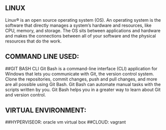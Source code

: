## LINUX
Linux® is an open source operating system (OS). An operating system is the software that directly manages a system’s hardware and resources, like CPU, memory, and storage. The OS sits between applications and hardware and makes the connections between all of your software and the physical resources that do the work.

## COMMAND LINE USED:
##GIT BASH CLI
Git Bash is a command-line interface (CLI) application for Windows that lets you communicate with Git, the version control system. Clone the repositories, commit changes, push and pull changes, and more are all possible using Git Bash. Git Bash can automate manual tasks with the scripts written by you. Git Bash helps you in a greater way to learn about Git and version control.

## VIRTUAL ENVIRONMENT:
##HYPERVISEOR:
oracle vm virtual box
##CLOUD:
vagrant
